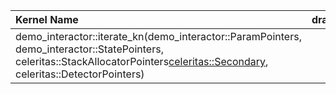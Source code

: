 | Kernel Name                                                                                                                                                                       |   dram__bytes.sum |   l1tex__t_bytes.sum |   lts__t_bytes.sum |   sm__cycles_elapsed.avg |   sm__cycles_elapsed.avg.per_second |   sm__sass_thread_inst_executed_op_dadd_pred_on.sum |   sm__sass_thread_inst_executed_op_dfma_pred_on.sum |   sm__sass_thread_inst_executed_op_dmul_pred_on.sum |   sm__sass_thread_inst_executed_op_fadd_pred_on.sum |   sm__sass_thread_inst_executed_op_ffma_pred_on.sum |   sm__sass_thread_inst_executed_op_fmul_pred_on.sum |   sm__sass_thread_inst_executed_op_hadd_pred_on.sum |   sm__sass_thread_inst_executed_op_hfma_pred_on.sum |   sm__sass_thread_inst_executed_op_hmul_pred_on.sum |   Count |     Time |    CC FLOPs |   all FLOPs |   AI HBM |   AI L2 |    AI L1 |   GFLOP/s |
|:----------------------------------------------------------------------------------------------------------------------------------------------------------------------------------|------------------:|---------------------:|-------------------:|-------------------------:|------------------------------------:|----------------------------------------------------:|----------------------------------------------------:|----------------------------------------------------:|----------------------------------------------------:|----------------------------------------------------:|----------------------------------------------------:|----------------------------------------------------:|----------------------------------------------------:|----------------------------------------------------:|--------:|---------:|------------:|------------:|---------:|--------:|---------:|----------:|
| demo_interactor::iterate_kn(demo_interactor::ParamPointers, demo_interactor::StatePointers, celeritas::StackAllocatorPointers<celeritas::Secondary>, celeritas::DetectorPointers) |       1.00159e+10 |          2.98449e+10 |        2.30509e+10 |              4.15128e+07 |                         1.07306e+11 |                                         5.99271e+08 |                                         3.32849e+09 |                                         9.77987e+08 |                                                   0 |                                         1.18825e+08 |                                                   0 |                                                   0 |                                                   0 |                                                   0 |      82 | 0.031723 | 8.47188e+09 | 8.47188e+09 |  0.84584 | 0.36753 | 0.283864 |   248.717 |